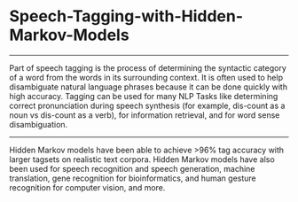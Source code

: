 # Speech-Tagging-with-Hidden-Markov-Models
<hr> Part of speech tagging is the process of determining the syntactic category of a word from the words in its surrounding context. It is often used to help disambiguate natural language phrases because it can be done quickly with high accuracy. Tagging can be used for many NLP Tasks like determining correct pronunciation during speech synthesis (for example, dis-count as a noun vs dis-count as a verb), for information retrieval, and for word sense disambiguation. 
<hr> Hidden Markov models have been able to achieve >96% tag accuracy with larger tagsets on realistic text corpora. Hidden Markov models have also been used for speech recognition and speech generation, machine translation, gene recognition for bioinformatics, and human gesture recognition for computer vision, and more.
